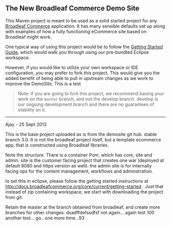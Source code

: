 ## The New Broadleaf Commerce Demo Site

This Maven project is meant to be used as a solid started project for any [Broadleaf Commerce](http://www.broadleafcommerce.org) application. It has many sensible defaults set up along with examples of how a fully functioning eCommerce site based on Broadleaf might work.

One typical way of using this project would be to follow the [Getting Started Guide](http://docs.broadleafcommerce.org/current/Getting-Started.html), which would walk you through using our pre-bundled Eclipse workspace.

However, if you would like to utilize your own workspace or IDE configuration, you may prefer to fork this project. This would give you the added benefit of being able to pull in upstream changes as we work to improve the DemoSite. This is a test

> Note: If you are going to fork this project, we recommend basing your work on the `master` branch, and not the develop branch. develop is our ongoing development branch and there are no guarantees of stability on it.

-------
Ajay - 25 Sept 2013

This is the base project uploaded as is from the demosite git hub. stable branch 3.0. It is not the broadleaf project itself, but a template ecommerce app, that is constructed using Broadleaf libraries. 

Note the structure. There is a container Pom, which has core, site and admin. site is the customer facing project that creates one war (deployed at default 8080 and https version as well). the admin site is for internally facing ops for the content management, workflows and adminstration. 

to set this in eclipse, please follow the getting started instructions at http://docs.broadleafcommerce.org/core/current/getting-started . Just that instead of zip containing workspace, we start with downloading the project from git. 

Retain the master at the branch obtained from broadleaf, and create more branches for other changes. 
dsadffdefssdfsf not again...
again test 100
another test... go.. one more time...93
